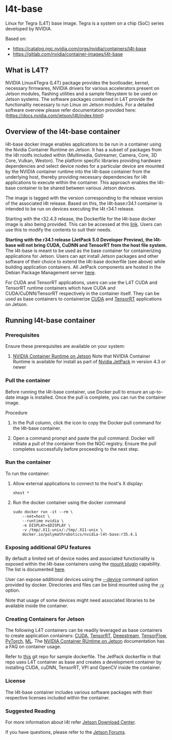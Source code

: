 # l4t-base

Linux for Tegra (L4T) base image. Tegra is a system on a chip (SoC) series
developed by NVIDIA.

Based on:
- https://catalog.ngc.nvidia.com/orgs/nvidia/containers/l4t-base
- https://gitlab.com/nvidia/container-images/l4t-base

## What is L4T?

NVIDIA Linux4Tegra (L4T) package provides the bootloader, kernel, necessary
firmwares, NVIDIA drivers for various accelerators present on Jetson modules,
flashing utilities and a sample filesystem to be used on Jetson systems. The
software packages contained in L4T provide the functionality necessary to run
Linux on Jetson modules. For a detailed software overview please refer
documentation provided here: (https://docs.nvidia.com/jetson/l4t/index.html)

## Overview of the l4t-base container

l4t-base docker image enables applications to be run in a container using the
Nvidia Container Runtime on Jetson. It has a subset of packages from the l4t
rootfs included within (Multimedia, Gstreamer, Camera, Core, 3D Core, Vulkan,
Weston). The platform specific libraries providing hardware dependencies and
select device nodes for a particular device are mounted by the NVIDIA container
runtime into the l4t-base container from the underlying host, thereby providing
necessary dependencies for l4t applications to execute within the container.
This approach enables the l4t-base container to be shared between various
Jetson devices.

The image is tagged with the version corresponding to the release version of
the associated l4t release. Based on this, the l4t-base:r34.1 container is
intended to be run on devices executing the l4t r34.1 release.

Starting with the r32.4.3 release, the Dockerfile for the l4t-base docker image
is also being provided. This can be accessed at this [link](https://gitlab.com/nvidia/container-images/l4t-base). Users can use this to modify the contents to
suit their needs.

**Starting with the r34.1 release (JetPack 5.0 Developer Preview), the l4t-base
will not bring CUDA, CuDNN and TensorRT from the host file system.** The
l4t-base is meant to be used as the base container for containerizing
applications for Jetson. Users can apt install Jetson packages and other
software of their choice to extend the l4t-base dockerfile (see above) while
building application containers. All JetPack components are hosted in the
Debian Package Management server [here](https://repo.download.nvidia.com/jetson/).

For CUDA and TensorRT applications, users can use the L4T CUDA and TensorRT
runtime containers which have CUDA and CUDA/CuDNN/TensorRT respectively in the
container itself. They can be used as base containers to containerize [CUDA](https://catalog.ngc.nvidia.com/orgs/nvidia/containers/l4t-cuda)
and [TensorRT](https://catalog.ngc.nvidia.com/orgs/nvidia/containers/l4t-tensorrt) applications on Jetson.

## Running l4t-base container

### Prerequisites

Ensure these prerequisites are available on your system:

1. [NVIDIA Container Runtime on Jetson](https://github.com/nvidia/nvidia-docker/wiki#platform-support) Note that NVIDIA Container Runtime is available for install as part of [Nvidia JetPack](https://developer.nvidia.com/embedded/jetpack) in version 4.3 or newer

### Pull the container

Before running the l4t-base container, use Docker pull to ensure an up-to-date image is installed. Once the pull is complete, you can run the container image.

Procedure

1. In the Pull column, click the icon to copy the Docker pull command for the l4t-base container.

1. Open a command prompt and paste the pull command. Docker will initiate a pull of the container from the NGC registry. Ensure the pull completes successfully before proceeding to the next step.

### Run the container

To run the container:

1. Allow external applications to connect to the host's X display:

       xhost *

1. Run the docker container using the docker command

       sudo docker run -it --rm \
           --net=host \
           --runtime nvidia \
           -e DISPLAY=$DISPLAY \
           -v /tmp/.X11-unix/:/tmp/.X11-unix \
           docker.io/polymathrobotics/nvidia-l4t-base:r35.4.1

### Exposing additional GPU features

By default a limited set of device nodes and associated functionality is
exposed within the l4t-base containers using the [mount plugin](https://github.com/NVIDIA/nvidia-docker/wiki/NVIDIA-Container-Runtime-on-Jetson#mount-plugins)
capability. The list is documented [here](https://github.com/NVIDIA/nvidia-docker/wiki/NVIDIA-Container-Runtime-on-Jetson#supported-devices).

User can expose additional devices using the [--device](https://docs.docker.com/engine/reference/commandline/run/#add-host-device-to-container---device)
command option provided by docker. Directories and files can be bind mounted
using the [-v](https://docs.docker.com/storage/bind-mounts/) option.

Note that usage of some devices might need associated libraries to be available inside the container.

### Creating Containers for Jetson

The following L4T containers can be readily leveraged as base containers to
create application containers: [CUDA](https://catalog.ngc.nvidia.com/orgs/nvidia/containers/l4t-cuda), [TensorRT](https://catalog.ngc.nvidia.com/orgs/nvidia/containers/l4t-tensorrt), [Deepstream](https://catalog.ngc.nvidia.com/orgs/nvidia/containers/deepstream-l4t), [TensorFlow](https://catalog.ngc.nvidia.com/orgs/nvidia/containers/l4t-tensorflow), [PyTorch](https://catalog.ngc.nvidia.com/orgs/nvidia/containers/l4t-pytorch), [ML](https://catalog.ngc.nvidia.com/orgs/nvidia/containers/l4t-ml).
The [NVIDIA Container RUntime on Jetson](https://github.com/nvidia/nvidia-docker/wiki#platform-support) documentation has a FAQ on container usage.

Refer to [this](https://gitlab.com/nvidia/container-images/l4t-jetpack)
git repo for sample dockerfile. The JetPack dockerfile in that repo uses L4T
container as base and creates a development container by installing CUDA,
cuDNN, TensorRT, VPI and OpenCV inside the container.

### License

The l4t-base container includes various software packages with their respective licenses included within the container.

### Suggested Reading

For more information about l4t refer [Jetson Download Center](https://developer.nvidia.com/embedded/downloads).

If you have questions, please refer to the [Jetson Forums](https://devtalk.nvidia.com/default/board/139/embedded-systems/1).
